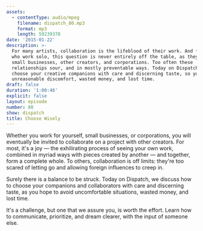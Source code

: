 ```yaml
---
assets:
  - contentType: audio/mpeg
    filename: dispatch_80.mp3
    format: mp3
    length: 59239378
date: '2015-01-22'
description: >-
  For many artists, collaboration is the lifeblood of their work. And for those
  who work solo, this question is never entirely off the table, as they work for
  small businesses, other creators, and corporations. Too often these
  relationships sour, and in mostly preventable ways. Today on Dispatch, how to
  choose your creative companions with care and discerning taste, so you avoid
  unreasonable discomfort, wasted money, and lost time.
draft: false
duration: '1:00:46'
explicit: false
layout: episode
number: 80
show: dispatch
title: Choose Wisely
---
```

Whether you work for yourself, small businesses, or corporations, you will eventually be invited to collaborate on a project with other creators. For most, it's a joy &mdash; the exhilirating process of seeing your own work, combined in myriad ways with pieces created by another &mdash; and together, form a complete whole. To others, collaboration is off limits: they're too scared of letting go and allowing foreign influences to creep in.

Surely there is a balance to be struck. Today on Dispatch, we discuss how to choose your companions and collaborators with care and discerning taste, as you hope to avoid uncomfortable situations, wasted money, and lost time.

It's a challenge, but one that we assure you, is worth the effort. Learn how to communicate, prioritize, and dream clearer, with the input of someone else.